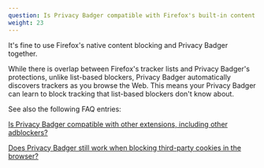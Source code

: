 ```yaml
---
question: Is Privacy Badger compatible with Firefox's built-in content blocking?
weight: 23
---
```


It's fine to use Firefox's native content blocking and Privacy Badger together.

While there is overlap between Firefox's tracker lists and Privacy Badger's protections, unlike list-based blockers, Privacy Badger automatically discovers trackers as you browse the Web. This means your Privacy Badger can learn to block tracking that list-based blockers don't know about.

See also the following FAQ entries:

[Is Privacy Badger compatible with other extensions, including other adblockers?](https://www.eff.org/privacybadger/#Is-PB-compat-with-other-extensions)

[Does Privacy Badger still work when blocking third-party cookies in the browser?](https://www.eff.org/privacybadger/#Does-PB-still-work-when-block-thirdparty)
